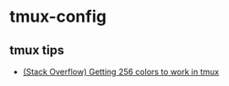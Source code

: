 # tmux-config
## tmux tips
* [(Stack Overflow) Getting 256 colors to work in tmux](https://unix.stackexchange.com/questions/1045/getting-256-colors-to-work-in-tmux)
